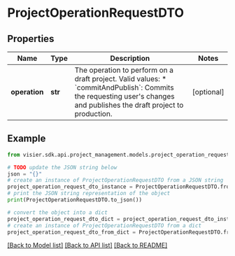 # ProjectOperationRequestDTO


## Properties

Name | Type | Description | Notes
------------ | ------------- | ------------- | -------------
**operation** | **str** | The operation to perform on a draft project. Valid values:  * &#x60;commitAndPublish&#x60;: Commits the requesting user&#39;s changes and publishes the draft project to production. | [optional] 

## Example

```python
from visier.sdk.api.project_management.models.project_operation_request_dto import ProjectOperationRequestDTO

# TODO update the JSON string below
json = "{}"
# create an instance of ProjectOperationRequestDTO from a JSON string
project_operation_request_dto_instance = ProjectOperationRequestDTO.from_json(json)
# print the JSON string representation of the object
print(ProjectOperationRequestDTO.to_json())

# convert the object into a dict
project_operation_request_dto_dict = project_operation_request_dto_instance.to_dict()
# create an instance of ProjectOperationRequestDTO from a dict
project_operation_request_dto_from_dict = ProjectOperationRequestDTO.from_dict(project_operation_request_dto_dict)
```
[[Back to Model list]](../README.md#documentation-for-models) [[Back to API list]](../README.md#documentation-for-api-endpoints) [[Back to README]](../README.md)


